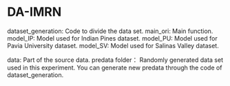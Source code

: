# DA-IMRN

dataset_generation: Code to divide the data set.
main_ori: Main function.
model_IP: Model used for Indian Pines dataset.
model_PU: Model used for Pavia University dataset.
model_SV: Model used for Salinas Valley dataset.

data: Part of the source data.
predata folder： Randomly generated data set used in this experiment. You can generate new predata through the code of dataset_generation.

